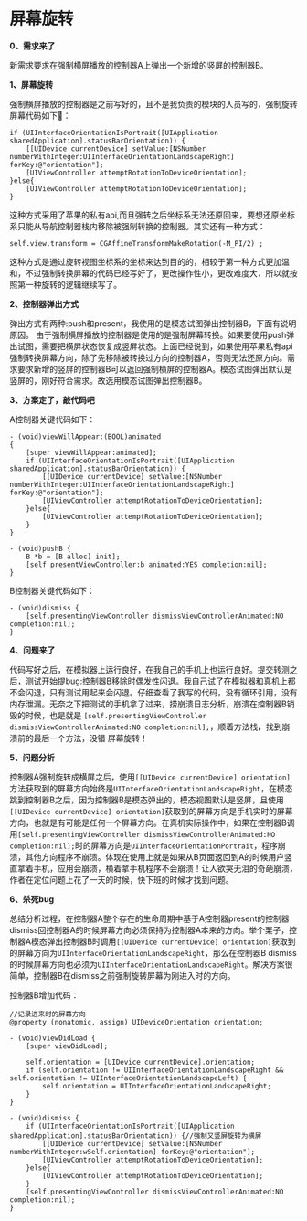# 屏幕旋转

**0、需求来了**

新需求要求在强制横屏播放的控制器A上弹出一个新增的竖屏的控制器B。

**1、屏幕旋转**

强制横屏播放的控制器是之前写好的，且不是我负责的模块的人员写的，强制旋转屏幕代码如下：

```text
if (UIInterfaceOrientationIsPortrait([UIApplication sharedApplication].statusBarOrientation)) {
    [[UIDevice currentDevice] setValue:[NSNumber numberWithInteger:UIInterfaceOrientationLandscapeRight] forKey:@"orientation"];
    [UIViewController attemptRotationToDeviceOrientation];
}else{
    [UIViewController attemptRotationToDeviceOrientation];
}
```

这种方式采用了苹果的私有api,而且强转之后坐标系无法还原回来，要想还原坐标系只能从导航控制器栈内移除被强制转换的控制器。其实还有一种方式：

```text
self.view.transform = CGAffineTransformMakeRotation(-M_PI/2) ;
```

这种方式是通过旋转视图坐标系的坐标来达到目的的，相较于第一种方式更加温和，不过强制转换屏幕的代码已经写好了，更改操作性小，更改难度大，所以就按照第一种旋转的逻辑继续写了。

**2、控制器弹出方式**

弹出方式有两种:push和present，我使用的是模态试图弹出控制器B，下面有说明原因。 由于强制横屏播放的控制器是使用的是强制屏幕转换。如果要使用push弹出试图，需要把横屏状态恢复成竖屏状态。上面已经说到，如果使用苹果私有api强制转换屏幕方向，除了先移除被转换过方向的控制器A，否则无法还原方向。需求要求新增的竖屏的控制器B可以返回强制横屏的控制器A。模态试图弹出默认是竖屏的，刚好符合需求。故选用模态试图弹出控制器B。

**3、方案定了，敲代码吧**

A控制器关键代码如下：

```text
- (void)viewWillAppear:(BOOL)animated
{
    [super viewWillAppear:animated];    
    if (UIInterfaceOrientationIsPortrait([UIApplication sharedApplication].statusBarOrientation)) {
        [[UIDevice currentDevice] setValue:[NSNumber numberWithInteger:UIInterfaceOrientationLandscapeRight] forKey:@"orientation"];
        [UIViewController attemptRotationToDeviceOrientation];
    }else{
        [UIViewController attemptRotationToDeviceOrientation];
    }   
}

- (void)pushB {
    B *b = [B alloc] init];
    [self presentViewController:b animated:YES completion:nil];
}
```

B控制器关键代码如下：

```text
- (void)dismiss {
    [self.presentingViewController dismissViewControllerAnimated:NO completion:nil];
}
```

**4、问题来了**

代码写好之后，在模拟器上运行良好，在我自己的手机上也运行良好。提交转测之后，测试开始提bug:控制器B移除时偶发性闪退。我自己试了在模拟器和真机上都不会闪退，只有测试用起来会闪退。仔细查看了我写的代码，没有循环引用，没有内存泄漏。无奈之下把测试的手机拿了过来，捞崩溃日志分析，崩溃在控制器B销毁的时候，也是就是 `[self.presentingViewController dismissViewControllerAnimated:NO completion:nil];`，顺着方法栈，找到崩溃前的最后一个方法，没错 屏幕旋转！

**5、问题分析**

控制器A强制旋转成横屏之后，使用`[[UIDevice currentDevice] orientation]`方法获取到的屏幕方向始终是`UIInterfaceOrientationLandscapeRight`，在模态跳到控制器B之后，因为控制器B是模态弹出的，模态视图默认是竖屏，且使用`[[UIDevice currentDevice] orientation]`获取到的屏幕方向是手机实时的屏幕方向，也就是有可能是任何一个屏幕方向。在真机实际操作中，如果在控制器B调用`[self.presentingViewController dismissViewControllerAnimated:NO completion:nil];`时的屏幕方向是`UIInterfaceOrientationPortrait`，程序崩溃，其他方向程序不崩溃。体现在使用上就是如果从B页面返回到A的时候用户竖直拿着手机，应用会崩溃，横着拿手机程序不会崩溃！让人欲哭无泪的奇葩崩溃，作者在定位问题上花了一天的时候，快下班的时候才找到问题。

**6、杀死bug**

总结分析过程，在控制器A整个存在的生命周期中基于A控制器present的控制器dismiss回控制器A的时候屏幕方向必须保持为控制器A本来的方向。举个栗子，控制器A模态弹出控制器B时调用`[[UIDevice currentDevice] orientation]`获取到的屏幕方向为`UIInterfaceOrientationLandscapeRight`，那么在控制器B dismiss的时候屏幕方向也必须为`UIInterfaceOrientationLandscapeRight`。解决方案很简单，控制器B在dismiss之前强制旋转屏幕为刚进入时的方向。

控制器B增加代码：

```text
//记录进来时的屏幕方向
@property (nonatomic, assign) UIDeviceOrientation orientation;

- (void)viewDidLoad {
    [super viewDidLoad];

    self.orientation = [UIDevice currentDevice].orientation;
    if (self.orientation != UIInterfaceOrientationLandscapeRight && self.orientation != UIInterfaceOrientationLandscapeLeft) {
        self.orientation = UIInterfaceOrientationLandscapeRight;
    }
}

- (void)dismiss {
    if (UIInterfaceOrientationIsPortrait([UIApplication sharedApplication].statusBarOrientation)) {//强制又竖屏旋转为横屏
        [[UIDevice currentDevice] setValue:[NSNumber numberWithInteger:wSelf.orientation] forKey:@"orientation"];
        [UIViewController attemptRotationToDeviceOrientation];
    }else{
        [UIViewController attemptRotationToDeviceOrientation];
    }
    [self.presentingViewController dismissViewControllerAnimated:NO completion:nil];
}
```

